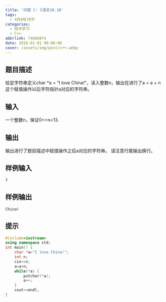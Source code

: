 ```yaml
---
title: '问题 C: C语言10.10'
tags:
  - 4月8号78节
categories:
  - 技术学习
  - C++
abbrlink: f4b888f4
date: 2018-01-01 00:00:00
cover: /assets/img/post/c++.webp
---
```


## 题目描述

给定字符串定义char *a = “I love China!”，读入整数n，输出在进行了a = a + n这个赋值操作以后字符指针a对应的字符串。

## 输入

一个整数n，保证0<=n<13.

## 输出

输出进行了题目描述中赋值操作之后a对应的字符串。
请注意行尾输出换行。

## 样例输入

```
7
```

## 样例输出

```
China!
```

## 提示

```c++
#include<iostream>
using namespace std;
int main() {
    char *a="I love China!";
    int n;
    cin>>n;
    a=a+n;
    while(*a) {
        putchar(*a);
        a++;
    }
    cout<<endl;
}
```

